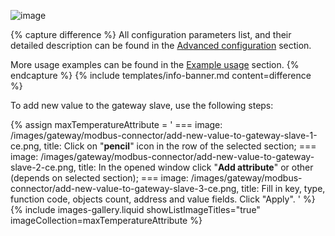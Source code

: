 ![image](/images/gateway/modbus-connector/values-subsection-1-ce.png)

{% capture difference %}
All configuration parameters list, and their detailed description can be found in the 
[Advanced configuration](/docs/iot-gateway/config/modbus/#device-rpc-methods) section.

More usage examples can be found in the [Example usage](/docs/iot-gateway/config/modbus/#usage-examples-2) section.
{% endcapture %}
{% include templates/info-banner.md content=difference %}

To add new value to the gateway slave, use the following steps:

{% assign maxTemperatureAttribute = '
    ===
        image: /images/gateway/modbus-connector/add-new-value-to-gateway-slave-1-ce.png,
        title: Click on "**pencil**" icon in the row of the selected section;
    ===
        image: /images/gateway/modbus-connector/add-new-value-to-gateway-slave-2-ce.png,
        title: In the opened window click "**Add attribute**" or other (depends on selected section);
    ===
        image: /images/gateway/modbus-connector/add-new-value-to-gateway-slave-3-ce.png,
        title: Fill in key, type, function code, objects count, address and value fields. Click "Apply".
'
%}
{% include images-gallery.liquid showListImageTitles="true" imageCollection=maxTemperatureAttribute %}
